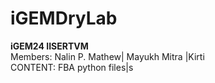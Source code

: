 # iGEMDryLab
<b>iGEM24 IISERTVM </b><br/>
Members: Nalin P. Mathew| Mayukh Mitra |Kirti <br/>
CONTENT: FBA python files|s
